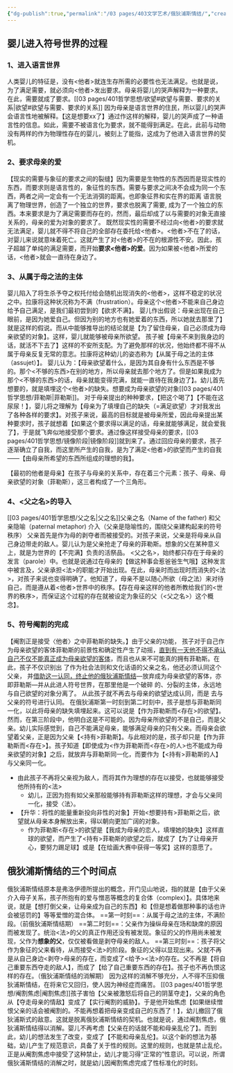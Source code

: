 ```yaml
---
{"dg-publish":true,"permalink":"/03 pages/403文学艺术/俄狄浦斯情结/","created":"2024-11-30T20:46:57.558+08:00","updated":"2025-03-02T20:32:10.976+08:00"}
---
```


## 婴儿进入符号世界的过程
### 1、进入语言世界
人类婴儿的特征是，没有<他者>就连生存所需的必要性也无法满足。也就是说，为了满足需要，就必须向<他者>发出要求。母亲将婴儿的哭声解释为一种要求。在此，需要就成了要求。[[03 pages/401哲学思想/欲望#欲望与需要、要求的关系\|欲望#欲望与需要、要求的关系]]
因为母亲是语言世界的住民，所以婴儿的哭声会语言性地被解释。【这是想要xx了】通过作这样的解释，婴儿的哭声成了一种语言性的信息。如此，需要不被语言化为要求，就不能得到满足。在此，此前与动物没有两样的作为物理性存在的婴儿，被刻上了能指，这成为了他进入语言世界的契机。

### 2、要求母亲的爱
【现实的需要与象征的要求之间的裂缝】因为需要是生物性的东西因而是现实性的东西，而要求则是语言性的，象征性的东西。需要与要求之间决不会成为同一个东西，两者之间一定会有一个无法消弭的距离。也即象征界和实在界的距离
语言脱离了物理世界，创造了一个独立的世界，要求也脱离了需要, 成为了一个独立的东西。本来要求是为了满足需要而存在的，然而，最后却成了以与需要的对象无直接关系的，母亲的爱为对象的要求了。
既然现实性的需要不经过向<他者>的要求就无法满足，婴儿就不得不将自己的全部存在委托给<他者>。<他者>不在了的话，对婴儿来说就意味着死亡。这就产生了对<他者>的不在的根源性不安。因此，孩子超越了单纯的满足需要，而开始**要求<他者>的爱**。因为如果被<他者>所爱的话，<他者>就会一直待在身边了。

### 3、从属于母之法的主体
婴儿陷入了将生杀予夺之权托付给会随机出现消失的<他者>，这样不稳定的状况之中。拉康将这种状况称为不满（frustration）。母亲这个<他者>不能来自己身边给予自己满足，是我们最初尝到的【欲求不满】。
婴儿作出假说：母亲出现在自己眼前，是因为她爱自己。但因为别的地方也有她爱着的东西，所以她就去那里了】就是这样的假说。而从中能够推导出的结论就是【为了留住母亲，自己必须成为母亲欲望的对象】。这样，婴儿就能够被母亲所欲望。
孩子被【母亲不来到我身边的话，就活不下去了】这样的不安所支配。为了避免那样的状况，他始终都不得不从属于母亲反复无常的意志。拉康将这种幼儿的姿态称为【从属于母之法的主体（assujet）】。
婴儿认为：【母亲欲望着什么，是因为其自身有什么东西是不够的。那个<不够的东西>在别的地方，所以母亲就去那个地方了。但是如果我成为那个<不够的东西>的话，母亲就能变得完满，就能一直待在我身边了】。幼儿首先想要的，就是填埋这个<他者>的缺失。想要成为母亲欲望的对象[[03 pages/401哲学思想/菲勒斯\|菲勒斯]]。
对于母亲提出的种种要求，【把这个喝了】【不能在这尿尿！】，婴儿将之理解为【母亲为了填埋自己的缺失（=满足欲望）才对我发出了各种各样的要求】。对孩子来说，最高的目标就是被母亲所爱，因此母亲提出某种要求时，孩子就想着【如果这个要求得以满足的话，母亲就能够满足，就会爱我了】，于是就飞奔似地接受那个要求。通过像这样接受母亲的要求，[[03 pages/401哲学思想/镜像阶段\|镜像阶段]]就到来了。通过回应母亲的要求，孩子逐渐确立了自我，而这里所产生的自我，是为了满足<他者>的欲望而产生的自我——【由母亲所希望的东西所组成的理想的我】。

【最初的他者是母亲】在孩子与母亲的关系中，存在着三个元素：孩子、母亲、母亲欲望的对象（菲勒斯），这三者构成了一个三角形。

### 4、<父之名>的导入
[[03 pages/401哲学思想/父之名\|父之名]]父亲之名（Name of the father) 和父亲隐喻（paternal metaphor) 介入（父亲是隐喻性的，围绕父亲建构起来的符号秩序）
父亲首先是作为母的剥夺者而被接受的。对孩子来说，父亲是将母亲从自己身边带走的敌人。婴儿认为是父亲抢走了母亲的菲勒斯。想象的父在某种意义上，就是为世界的【不完满】负责的活祭品。
<父之名>，始终都只存在于母亲的发言（parole）中。也就是说通过在母亲的【做这种事会惹爸爸生气哦】这种发言中被言及，父亲承担<法>的职能才开始出现。在此，母亲时而出现时而消失的<法>，对孩子来说也变得明确了。他知道了，母亲不是以随心所欲（母之法）来对待自己，而是遵从着<他者>世界中的秩序。【存在母亲这样的他者所教给我们的<世界的秩序>，而保证这个过程的存在就被设定为象征的父（<父之名>）这个概念】。


### 5、符号阉割的完成
【阉割正是接受〈他者〉之中菲勒斯的缺失。】由于父亲的功能， 孩子对于自己作为母亲欲望的客体菲勒斯的前景性和确定性产生了动摇，<u>直到有一天他不得不承认自己不仅不能真正成为母亲欲望的客体</u>，而且也从来不可能真的拥有菲勒斯。在此，孩子不仅识别出 了作为社会法则和文化话语的父亲之名，他还必须认同这个父亲， 并<u>借助这一认同，终止他的俄狄浦斯情结</u>—放弃成为母亲欲望的客体，亦即菲勒斯—并从此进人符号世界，在那里他是一个破碎 的、分裂的主体，永远地与自己欲望的对象分离了。
从此孩子就不再去与母亲的欲望达成认同，而是 去与父亲的符号进行认同。
在俄狄浦斯第一时刻到第二时刻中，孩子是想与菲勒斯同一化，以此将母亲的缺失填埋起来。这可以说是【作为菲勒斯而<存在>的欲望】。然而，在第三阶段中，他明白这是不可能的。因为母亲所欲望的不是自己，而是父亲。幼儿实际感觉到，自己不能满足母亲，能够满足母亲的只有父亲。而母亲会欲望着父亲，正是因为父亲【<持有>菲勒斯】。与此相对的是，孩子却只是【作为菲勒斯而<存在>】。孩子知道【即使成为<作为菲勒斯而<存在>的人>也不能成为母亲欲望的对象】之后，就放弃与菲勒斯同一化，而要作为【<持有>菲勒斯的人】与父亲同一化。
- 由此孩子不再将父亲视为敌人，而将其作为理想的存在以接受，也就能够接受他所持有的<法>
	- 幼儿，正因为抱有如父亲那般能够持有菲勒斯这样的理想，才会与父亲同一化，接受〈法〉。
- 【升华：将性的能量重新投向非性的对象】开始<想要持有>菲勒斯之后，欲望就从母亲本身解放出来，得以朝向更加广阔的对象。
	- 作为菲勒斯<存在>的欲望是【我成为母亲的恋人，填埋她的缺失】这样直球的欲望，而产生了<持有>菲勒斯的欲望之后，就成了【为了让母亲开心，要努力踢足球】或是【在绘画大赛中获得一等奖】这样的意愿了。

## 俄狄浦斯情结的三个时间点
俄狄浦斯情结原本是弗洛伊德所提出的概念，开门见山地说，指的就是【由于父亲介入母子关系，孩子所抱有的爱与憎恶等概念的复合体（complex）】。具体地来说，就是【想打倒父亲，让母亲成为自己的东西】和【但是想着做那种事的话也许会被惩罚的】等等爱憎的混合体。
==第一时刻==：从属于母之法的主体，不满阶段。（前俄狄浦斯情结期）
==第二时刻==：父亲作为操纵母亲在场和缺席的原因而被发现了。统治<法>的父的真正作用还没有被发现。象征的父的作用尚未被发现，父作为**想象的父**，仅仅被看做是剥夺母亲的敌人。
==第三时刻==：孩子将父作为象征的父来看待，从而接受<法>的阶段。象征的父得以显现出来。父就不再是从自己身边<剥夺>母亲的存在，而变成了<给予><法>的存在。父不再是【将自己重要东西夺走的敌人】，而成了【给了自己重要东西的存在】。孩子也不再仇恨这样的存在。（俄狄浦斯情结的消解期）
因为这样的消解不够充分，人不得不压抑俄狄浦斯情结，在将来它又回归，使人因为神经症而痛苦。
[[03 pages/401哲学思想/阉割焦虑\|阉割焦虑]]孩子害怕【父亲被激怒后将自己的阴茎夺走】，父亲的角色从【夺走母亲的情敌】变成了【实行阉割的威胁】。于是他开始焦虑【如果继续憎恨父亲的话会被阉割的。不能再想着把母亲变成自己的东西了！】，幼儿撤回了俄狄浦斯式的敌意。这就是脱离俄狄浦斯情结的契机。也就是说，通过阉割焦虑，俄狄浦斯情结得以消解。婴儿不再考虑【父亲在的话就不能和母亲乱伦了】。而到此，幼儿的想法发生了改变，变成了【不能和母亲乱伦】。以这个新的想法为基础，幼儿产生了规范意识，具备了关于性的规则。这里的规则，也就是禁止乱伦。正是从阉割焦虑中接受了这种禁止，幼儿才能习得“正常的”性意识。可以说，所谓俄狄浦斯情结的消解之时，就是幼儿因阉割焦虑完成了性标准化的时刻。